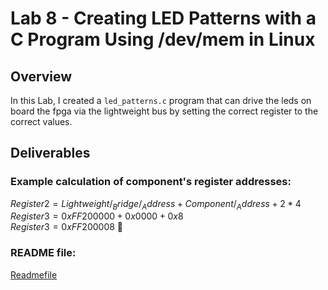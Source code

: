 ##
# Lab 8 - Creating LED Patterns with a C Program Using /dev/mem in Linux
## Overview
In this Lab, I created a `led_patterns.c` program that can drive the leds on board the fpga via the lightweight bus by setting the correct register to the correct values.
## Deliverables
### Example calculation of component's register addresses:
$`Register2 = Lightweight/_Bridge/_Address + Component/_Address + 2 * 4`$  
$`Register3 = 0xFF200000 + 0x0000 + 0x8`$  
$`Register3 = 0xFF200008`$  

### README file:
[Readmefile](../sw/led-patterns/README.md)
##